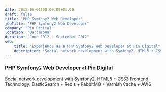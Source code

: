 ```yaml
---
date: 2012-06-01T00:00:00+01:00
draft: false
title: "PHP Symfony2 Web Developer"
jobTitle: "PHP Symfony2 Web Developer"
company: "Pin Digital"
location: "Barcelona"
duration: "June 2012 - September 2012"
seo:
    title: "Experience as a PHP Symfony2 Web Developer at Pin Digital"
    description: "Social network development with Symfony2. HTML5 + CSS3 Frontend. Technology: ElasticSearch + Redis + RabbitMQ + Varnish Cache + AWS"
---
```

### PHP Symfony2 Web Developer at Pin Digital

Social network development with Symfony2. HTML5 + CSS3 Frontend. Technology: ElasticSearch + Redis + RabbitMQ + Varnish Cache + AWS